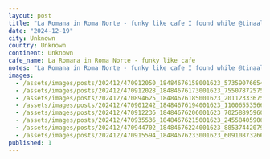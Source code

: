 ```yaml
---
layout: post
title: "La Romana in Roma Norte - funky like cafe I found while @tinaaluu recovers from last nice #worldcoffeetour"
date: "2024-12-19"
city: Unknown
country: Unknown
continent: Unknown
cafe_name: La Romana in Roma Norte - funky like cafe
notes: "La Romana in Roma Norte - funky like cafe I found while @tinaaluu recovers from last nice #worldcoffeetour"
images: 
  - /assets/images/posts/202412/470912050_18484676158001623_5735907665425265596_n_18324351490092828.jpg
  - /assets/images/posts/202412/470912028_18484676173001623_7550787257529163035_n_18029278220616816.jpg
  - /assets/images/posts/202412/470894625_18484676185001623_201123336751560429_n_18287903434242548.jpg
  - /assets/images/posts/202412/470901242_18484676194001623_1100655356662445534_n_18264086791254110.jpg
  - /assets/images/posts/202412/470912236_18484676206001623_7025889596057692839_n_18046514185932043.jpg
  - /assets/images/posts/202412/470935536_18484676215001623_2455840590617364634_n_18112649239431694.jpg
  - /assets/images/posts/202412/470944702_18484676224001623_8853744207972376310_n_18017290868410351.jpg
  - /assets/images/posts/202412/470915594_18484676233001623_6091087326651280769_n_18023647229320112.jpg
published: 1
---
```

